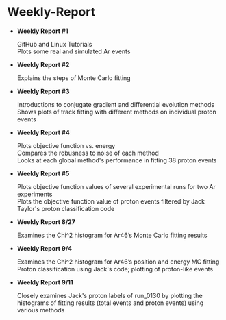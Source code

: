 # Weekly-Report
* **Weekly Report #1**

  GitHub and Linux Tutorials  
  Plots some real and simulated Ar events
* **Weekly Report #2**

  Explains the steps of Monte Carlo fitting
* **Weekly Report #3**

  Introductions to conjugate gradient and differential evolution methods  
  Shows plots of track fitting with different methods on individual proton events
* **Weekly Report #4**

  Plots objective function vs. energy  
  Compares the robusness to noise of each method  
  Looks at each global method's performance in fitting 38 proton events
* **Weekly Report #5**

  Plots objective function values of several experimental runs for two Ar experiments  
  Plots the objective function value of proton events filtered by Jack Taylor's proton classification code
* **Weekly Report 8/27**

  Examines the Chi^2 histogram for Ar46’s Monte Carlo fitting results
* **Weekly Report 9/4**

  Examines the Chi^2 histogram for Ar46’s position and energy MC fitting
  Proton classification using Jack's code; plotting of proton-like events
* **Weekly Report 9/11**

  Closely examines Jack's proton labels of run_0130 by plotting the histograms of fitting results (total events and proton events) using various methods
